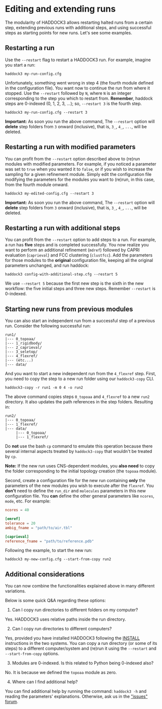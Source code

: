 # Editing and extending runs

The modularity of HADDOCK3 allows restarting halted runs from a certain step,
extending previous runs with additional steps, and using successful steps as
starting points for new runs. Let's see some examples.

## Restarting a run

Use the `--restart` flag to restart a HADDOCK3 run. For example, imagine you
start a run:

```
haddock3 my-run-config.cfg
```

Unfortunately, something went wrong in step 4 (the fourth module defined in the
configuration file).  You want now to continue the run from where it stopped.
Use the `--restart` followed by `N`, where `N` is an integer corresponding to
the step you which to restart from. **Remember**, haddock steps are 0-indexed
(0, 1, 2, 3, ...); so, `--restart 3` is the fourth step.

```
haddock3 my-run-config.cfg --restart 3
```

**Important:** As soon you run the above command, The `--restart` option will
**delete** step folders from `3` onward (inclusive), that is, `3_`, `4_`,
`...`, will be deleted.

## Restarting a run with modified parameters

You can profit from the `--restart` option described above to (re)run modules
with modified parameters. For example, if you noticed a parameter was set to
`true` when you wanted it to `false`, or if you wish to increase the sampling
for a given refinement module. Simply edit the configuration file modifying the
parameters for the modules you want to (re)run, in this case, from the fourth
module onward.

```
haddock3 my-edited-config.cfg --restart 3
```

**Important:** As soon you run the above command, The `--restart` option will
**delete** step folders from `3` onward (inclusive), that is, `3_`, `4_`,
`...`, will be deleted.

## Restarting a run with additional steps

You can profit from the `--restart` option to add steps to a run. For example,
a run has **five** steps and is completed successfully. You now realize you want
to perform an additional refinement (`mdref`) followed by CAPRI evaluation
(`caprieval`) and FCC clustering (`clustfcc`). Add the parameters for those
modules to the **original** configuration file, keeping all the original
parameters unchanged, and run haddock:

```
haddock3 config-with-additional-step.cfg --restart 5
```

We use `--restart 5` because the first new step is the sixth in the new
workflow: the five initial steps and three new steps. Remember `--restart` is
0-indexed.

## Starting new runs from previous modules

You can also start an independent run from a successful step of a previous run.
Consider the following successful run:

```
run1/
|--- 0_topoaa/
|--- 1_rigidbody/
|--- 2_caprieval/
|--- 3_seletop/
|--- 4_flexref/
|--- (etc...)
|--- data/
```

And you want to start a new independent run from the `4_flexref` step. First,
you need to copy the step to a new run folder using our `haddock3-copy` CLI.

```
haddock3-copy -r run1 -m 0 4 -o run2
```

The above command copies steps `0_topoaa` and `4_flexref` to a new `run2`
directory. It also updates the path references in the step folders. Resulting in:

```
run2/
|--- 0_topoaa/
|--- 1_flexref/
|--- data/
     |--- 0_topoaa/
     |--- 1_flexref/
```

Do **not** use the bash `cp` command to emulate this operation because there
several internal aspects treated by `haddock3-copy` that wouldn't be treated
by `cp`.

**Note:** If the new run uses CNS-dependent modules, you **also need** to copy
the folder corresponding to the initial topology creation (the `topoaa` module).

Second, create a configuration file for the new run containing **only** the
parameters of the new modules you wish to execute after the `flexref`. You
**don't** need to define the `run_dir` and `molecules` parameters in this new
configuration file. You **can** define the other general parameters like
`ncores`, `mode`, etc. For example:

```toml
ncores = 40

[emref]
tolerance = 20
ambig_fname = "path/to/air.tbl"

[caprieval]
reference_fname = "path/to/reference.pdb"
```

Following the example, to start the new run:

```
haddock3 my-new-config.cfg --start-from-copy run2
```

## Additional considerations

You can now combine the functionalities explained above in many different
variations.

Below is some quick Q&A regarding these options:

1. Can I copy run directories to different folders on my computer?

Yes. HADDOCK3 uses relative paths inside the run directory.

2. Can I copy run directories to different computers?

Yes, provided you have installed HADDOCK3 following the [INSTALL](INSTALL.md)
instructions in the two systems. You can copy a run directory (or some of its
steps) to a different computer/system and (re)run it using the `--restart` and
`--start-from-copy` options.

3. Modules are 0-indexed. Is this related to Python being 0-indexed also?

No. It is because we defined the `topoaa` module as zero.

4. Where can I find additional help?

You can find additional help by running the command: `haddock3 -h` and reading
the parameters' explanations. Otherwise, ask us in the ["issues"
forum](https://github.com/haddocking/haddock3/issues).
